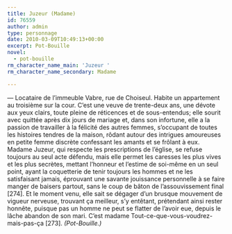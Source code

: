 ```yaml
---
title: Juzeur (Madame)
id: 76559
author: admin
type: personnage
date: 2010-03-09T10:49:13+00:00
excerpt: Pot-Bouille
novel:
  - pot-bouille
rm_character_name_main: 'Juzeur '
rm_character_name_secondary: Madame

---
```

— Locataire de l&rsquo;immeuble Vabre, rue de Choiseul. Habite un appartement au troisième sur la cour. C&rsquo;est une veuve de trente-deux ans, une dévote aux yeux clairs, toute pleine de réticences et de sous-entendus; elle sourit avec quittée après dix jours de mariage et, dans son infortune, elle a la passion de travailler à la félicité des autres femmes, s&rsquo;occupant de toutes les histoires tendres de la maison, rôdant autour des intrigues amoureuses en petite femme discrète confessant les amants et se frôlant à eux. Madame Juzeur, qui respecte les prescriptions de l&rsquo;église, se refuse toujours au seul acte défendu, mais elle permet les caresses les plus vives et les plus secrètes, mettant l&rsquo;honneur et l&rsquo;estime de soi-même en un seul point, ayant la coquetterie de tenir toujours les hommes et ne les satisfaisant jamais, éprouvant une savante jouissance personnelle à se faire manger de baisers partout, sans le coup de bâton de l&rsquo;assouvissement final [274]. Et le moment venu, elle sait se dégager d&rsquo;un brusque mouvement de vigueur nerveuse, trouvant ça meilleur, s&rsquo;y entêtant, prétendant ainsi rester honnête, puisque pas un homme ne peut se flatter de l&rsquo;avoir eue, depuis le lâche abandon de son mari. C&rsquo;est madame Tout-ce-que-vous-voudrez-mais-pas-ça [273]. _(Pot-Bouille.)_